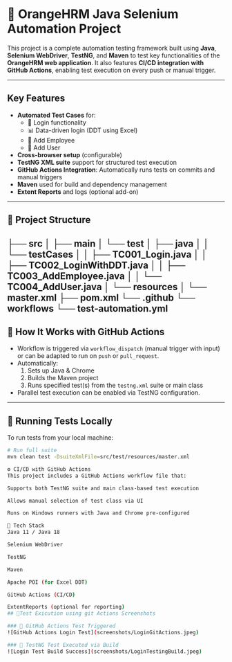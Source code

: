 # 🧪 OrangeHRM Java Selenium Automation Project

This project is a complete automation testing framework built using **Java**, **Selenium WebDriver**, **TestNG**, and **Maven** to test key functionalities of the **OrangeHRM web application**. It also features **CI/CD integration with GitHub Actions**, enabling test execution on every push or manual trigger.

---

## Key Features

- **Automated Test Cases** for:
  - 🔐 Login functionality
  - 📊 Data-driven login (DDT using Excel)
  - 👨 Add Employee
  - 👥 Add User
- **Cross-browser setup** (configurable)
- **TestNG XML suite** support for structured test execution
- **GitHub Actions Integration**: Automatically runs tests on commits and manual triggers
- **Maven** used for build and dependency management
- **Extent Reports** and logs (optional add-on)

---

## 📂 Project Structure
├── src
│ ├── main
│ └── test
│ ├── java
│ │ └── testCases
│ │ ├── TC001_Login.java
│ │ ├── TC002_LoginWithDDT.java
│ │ ├── TC003_AddEmployee.java
│ │ └── TC004_AddUser.java
│ └── resources
│ └── master.xml
├── pom.xml
└── .github
└── workflows
└── test-automation.yml
---

## 🚀 How It Works with GitHub Actions

- Workflow is triggered via `workflow_dispatch` (manual trigger with input) or can be adapted to run on `push` or `pull_request`.
- Automatically:
  1. Sets up Java & Chrome
  2. Builds the Maven project
  3. Runs specified test(s) from the `testng.xml` suite or main class
- Parallel test execution can be enabled via TestNG configuration.

---

## 🧪 Running Tests Locally

To run tests from your local machine:

```bash
# Run full suite
mvn clean test -DsuiteXmlFile=src/test/resources/master.xml

⚙️ CI/CD with GitHub Actions
This project includes a GitHub Actions workflow file that:

Supports both TestNG suite and main class-based test execution

Allows manual selection of test class via UI

Runs on Windows runners with Java and Chrome pre-configured

📌 Tech Stack
Java 11 / Java 18

Selenium WebDriver

TestNG

Maven

Apache POI (for Excel DDT)

GitHub Actions (CI/CD)

ExtentReports (optional for reporting)
## 📸Test Exicution using git Actions Screenshots

### 🔄 GitHub Actions Test Triggered
![GitHub Actions Login Test](screenshots/LoginGitActions.jpeg)

### 🧪 TestNG Test Executed via Build
![Login Test Build Success](screenshots/LoginTestingBuild.jpeg)


